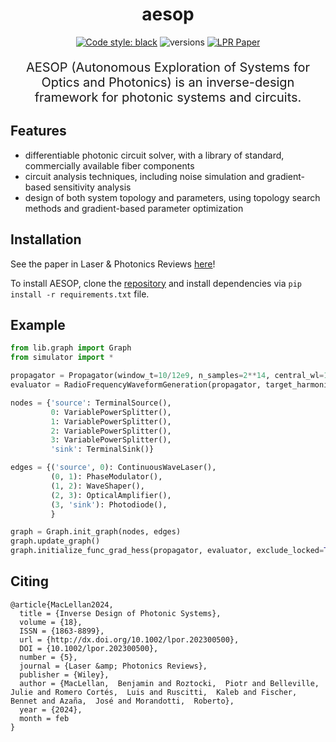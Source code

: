 <h1 align="center">
 aesop
</h1>

<div align="center">

[![Code style: black](https://img.shields.io/badge/code%20style-black-000000.svg)](https://github.com/ambv/black)
![versions](https://img.shields.io/badge/python-3.8%20%7C%203.9%20%7C%203.10-blue)
[![LPR Paper](https://img.shields.io/badge/doi-10.1002/lpor.202300500-red)](https://onlinelibrary.wiley.com/doi/10.1002/lpor.202300500)

</div>

<p align="center" style="font-size:20px">
    AESOP (Autonomous Exploration of Systems for Optics and Photonics) 
    is an inverse-design framework for photonic systems and circuits. 
</p>

## Features
* differentiable photonic circuit solver, with a library of standard, commercially available fiber components
* circuit analysis techniques, including noise simulation and gradient-based sensitivity analysis
* design of both system topology and parameters, using topology search methods and gradient-based parameter optimization

## Installation
See the paper in Laser & Photonics Reviews [here](https://onlinelibrary.wiley.com/doi/10.1002/lpor.202300500)!

To install AESOP, clone the [repository](https://github.com/benjimaclellan/aesop) 
and install dependencies via `pip install -r requirements.txt` file.


## Example 

```py
from lib.graph import Graph
from simulator import *

propagator = Propagator(window_t=10/12e9, n_samples=2**14, central_wl=1.55e-6)
evaluator = RadioFrequencyWaveformGeneration(propagator, target_harmonic=12e9, target_waveform='saw')

nodes = {'source': TerminalSource(),
         0: VariablePowerSplitter(),
         1: VariablePowerSplitter(),
         2: VariablePowerSplitter(),
         3: VariablePowerSplitter(),
         'sink': TerminalSink()}

edges = {('source', 0): ContinuousWaveLaser(),
         (0, 1): PhaseModulator(),
         (1, 2): WaveShaper(),
         (2, 3): OpticalAmplifier(),
         (3, 'sink'): Photodiode(),
         }

graph = Graph.init_graph(nodes, edges)
graph.update_graph()
graph.initialize_func_grad_hess(propagator, evaluator, exclude_locked=True)

```

## Citing
```
@article{MacLellan2024,
  title = {Inverse Design of Photonic Systems},
  volume = {18},
  ISSN = {1863-8899},
  url = {http://dx.doi.org/10.1002/lpor.202300500},
  DOI = {10.1002/lpor.202300500},
  number = {5},
  journal = {Laser &amp; Photonics Reviews},
  publisher = {Wiley},
  author = {MacLellan,  Benjamin and Roztocki,  Piotr and Belleville,  Julie and Romero Cortés,  Luis and Ruscitti,  Kaleb and Fischer,  Bennet and Azaña,  José and Morandotti,  Roberto},
  year = {2024},
  month = feb 
}
```




 
